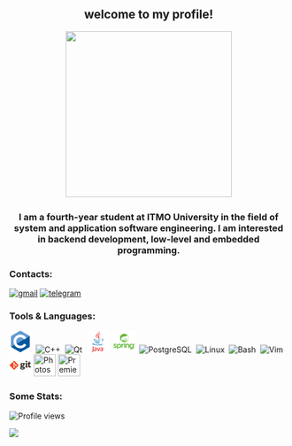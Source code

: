 <h2 align="center"> welcome to my profile! </h1>

<div align="center">
  <img src="https://media.giphy.com/media/UtoFYwNd8cHXmbt7WE/giphy-downsized-large.gif" width="300" height="300"/>
</div>

<h3 align="center"> I am a fourth-year student at ITMO University in the field of system and application software engineering. I am interested in backend development, low-level and embedded programming.</h3>

### Contacts:
[<img src='https://upload.wikimedia.org/wikipedia/commons/7/7e/Gmail_icon_%282020%29.svg' alt='gmail' height='30'>](ezinovichev@gmail.com) 
[<img src='https://upload.wikimedia.org/wikipedia/commons/8/83/Telegram_2019_Logo.svg' alt='telegram' height='36'>](https://t.me/scarletshroud)

### Tools & Languages:
<div>
  <img src="https://github.com/devicons/devicon/blob/master/icons/c/c-original.svg" title="C" alt="C" width="40" height="40"/>&nbsp;
  <img src="https://upload.wikimedia.org/wikipedia/commons/1/18/ISO_C%2B%2B_Logo.svg" title="C++" alt="C++ " width="40" height="40"/>&nbsp;
  <img src="https://upload.wikimedia.org/wikipedia/commons/0/0b/Qt_logo_2016.svg"  title="Qt" alt="Qt" width="40" height="40"/>&nbsp;
  <img src="https://github.com/devicons/devicon/blob/master/icons/java/java-original-wordmark.svg" title="Java" alt="Java" width="40" height="40"/>&nbsp;
  <img src="https://github.com/devicons/devicon/blob/master/icons/spring/spring-original-wordmark.svg" title="Spring" alt="Spring" width="40" height="40"/>&nbsp;
  <img src="https://wiki.postgresql.org/images/a/a4/PostgreSQL_logo.3colors.svg" title="PostgreSQL" alt="PostgreSQL" width="40" height="40"/>&nbsp;
  <img src="https://www.vectorlogo.zone/logos/linux/linux-icon.svg" title="Linux"  alt="Linux" width="40" height="40"/>&nbsp;
  <img src="https://bashlogo.com/img/symbol/svg/full_colored_dark.svg" title="Bash"  alt="Bash" width="40" height="40"/>&nbsp;
  <img src="https://upload.wikimedia.org/wikipedia/commons/9/9f/Vimlogo.svg" title="Vim" alt="Vim" width="40" height="40"/>&nbsp;
  <img src="https://github.com/devicons/devicon/blob/master/icons/git/git-original-wordmark.svg" title="Git" **alt="Git" width="40" height="40"/>
  <img src="https://upload.wikimedia.org/wikipedia/commons/a/af/Adobe_Photoshop_CC_icon.svg" title="Photoshop" **alt="Photoshop" width="40" height="40"/>
  <img src="https://upload.wikimedia.org/wikipedia/commons/4/40/Adobe_Premiere_Pro_CC_icon.svg" title="Premier Pro" **alt="Premier Pro" width="40" height="40"/>
</div>


### Some Stats:
![Profile views](https://gpvc.arturio.dev/scarletshroud)
<div align="left">
    <img height="200px" src="https://github-readme-stats-api-holic-x.vercel.app/api/top-langs/?username=scarletshroud&theme=react&layout=compact"/>
</div>

